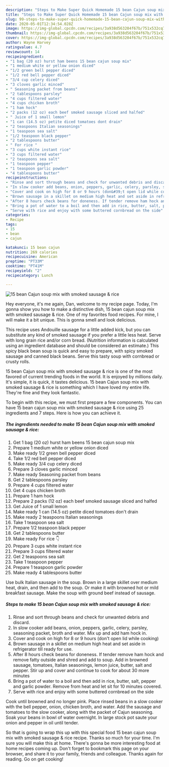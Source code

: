 ```yaml
---
description: "Steps to Make Super Quick Homemade 15 bean Cajun soup mix with smoked sausage &amp;amp; rice"
title: "Steps to Make Super Quick Homemade 15 bean Cajun soup mix with smoked sausage &amp;amp; rice"
slug: 99-steps-to-make-super-quick-homemade-15-bean-cajun-soup-mix-with-smoked-sausage-and-amp-rice
date: 2020-05-01T12:34:54.028Z
image: https://img-global.cpcdn.com/recipes/3a938d563204f67b/751x532cq70/15-bean-cajun-soup-mix-with-smoked-sausage-rice-recipe-main-photo.jpg
thumbnail: https://img-global.cpcdn.com/recipes/3a938d563204f67b/751x532cq70/15-bean-cajun-soup-mix-with-smoked-sausage-rice-recipe-main-photo.jpg
cover: https://img-global.cpcdn.com/recipes/3a938d563204f67b/751x532cq70/15-bean-cajun-soup-mix-with-smoked-sausage-rice-recipe-main-photo.jpg
author: Wayne Harvey
ratingvalue: 4.7
reviewcount: 14
recipeingredient:
- "1 bag (20 oz) hurst ham beens 15 bean cajun soup mix"
- "1 medium white or yellow onion diced"
- "1/2 green bell pepper diced"
- "1/2 red bell pepper diced"
- "3/4 cup celery diced"
- "3 cloves garlic minced"
- " Seasoning packet from beans"
- "2 tablespoons parsley"
- "4 cups filtered water"
- "4 cups chicken broth"
- "1 ham hock"
- "2 packs (12 oz) each beef smoked sausage sliced and halfed"
- " Juice of 1 small lemon"
- "1 can (14.5 oz) petite diced tomatoes dont drain"
- "2 teaspoons Italian seasonings"
- "1 teaspoon sea salt"
- "1/2 teaspoon black pepper"
- "2 tablespoons butter"
- " For rice "
- "3 cups white instant rice"
- "3 cups filtered water"
- "2 teaspoons sea salt"
- "1 teaspoon pepper"
- "1 teaspoon garlic powder"
- "4 tablespoons butter"
recipeinstructions:
- "Rinse and sort through beans and check for unwanted debris and discard."
- "In slow cooker add beans, onion, peppers, garlic, celery, parsley, seasoning packet, broth and water. Mix up and add ham hock in."
- "Cover and cook on high for 8 or 9 hours (don&#39;t open lid while cooking)"
- "Brown sausage in a skillet on medium high heat and set aside in refrigerator till ready for use."
- "After 8 hours check beans for doneness. If tender remove ham hock and remove fatty outside and shred and add to soup. Add in browned sausage, tomatoes, Italian seasonings, lemon juice, butter, salt and pepper. Stir up and cover and continue to cook for about 30 more minutes"
- "Bring a pot of water to a boil and then add in rice, butter, salt, pepper and garlic powder. Remove from heat and let sit for 10 minutes covered."
- "Serve with rice and enjoy with some buttered cornbread on the side"
categories:
- Recipe
tags:
- 15
- bean
- cajun

katakunci: 15 bean cajun 
nutrition: 269 calories
recipecuisine: American
preptime: "PT33M"
cooktime: "PT41M"
recipeyield: "2"
recipecategory: Lunch

---
```



![15 bean Cajun soup mix with smoked sausage &amp; rice](https://img-global.cpcdn.com/recipes/3a938d563204f67b/751x532cq70/15-bean-cajun-soup-mix-with-smoked-sausage-rice-recipe-main-photo.jpg)

Hey everyone, it's me again, Dan, welcome to my recipe page. Today, I'm gonna show you how to make a distinctive dish, 15 bean cajun soup mix with smoked sausage &amp; rice. One of my favorites food recipes. For mine, I will make it a bit unique. This is gonna smell and look delicious.

This recipe uses Andouille sausage for a little added kick, but you can substitute any kind of smoked sausage if you prefer a little less heat. Serve with long grain rice and/or corn bread. (Nutrition information is calculated using an ingredient database and should be considered an estimate.) This spicy black bean soup is quick and easy to prepare, with spicy smoked sausage and canned black beans. Serve this tasty soup with cornbread or crusty rolls.

15 bean Cajun soup mix with smoked sausage &amp; rice is one of the most favored of current trending foods in the world. It is enjoyed by millions daily. It's simple, it is quick, it tastes delicious. 15 bean Cajun soup mix with smoked sausage &amp; rice is something which I have loved my entire life. They're fine and they look fantastic.


To begin with this recipe, we must first prepare a few components. You can have 15 bean cajun soup mix with smoked sausage &amp; rice using 25 ingredients and 7 steps. Here is how you can achieve it.

<!--inarticleads1-->

##### The ingredients needed to make 15 bean Cajun soup mix with smoked sausage &amp; rice:

1. Get 1 bag (20 oz) hurst ham beens 15 bean cajun soup mix
1. Prepare 1 medium white or yellow onion diced
1. Make ready 1/2 green bell pepper diced
1. Take 1/2 red bell pepper diced
1. Make ready 3/4 cup celery diced
1. Prepare 3 cloves garlic minced
1. Make ready  Seasoning packet from beans
1. Get 2 tablespoons parsley
1. Prepare 4 cups filtered water
1. Get 4 cups chicken broth
1. Prepare 1 ham hock
1. Prepare 2 packs (12 oz) each beef smoked sausage sliced and halfed
1. Get  Juice of 1 small lemon
1. Make ready 1 can (14.5 oz) petite diced tomatoes don&#39;t drain
1. Make ready 2 teaspoons Italian seasonings
1. Take 1 teaspoon sea salt
1. Prepare 1/2 teaspoon black pepper
1. Get 2 tablespoons butter
1. Make ready  For rice 👇
1. Prepare 3 cups white instant rice
1. Prepare 3 cups filtered water
1. Get 2 teaspoons sea salt
1. Take 1 teaspoon pepper
1. Prepare 1 teaspoon garlic powder
1. Make ready 4 tablespoons butter


Use bulk Italian sausage in the soup. Brown in a large skillet over medium heat, drain, and then add to the soup. Or make it with browned hot or mild breakfast sausage. Make the soup with ground beef instead of sausage. 

<!--inarticleads2-->

##### Steps to make 15 bean Cajun soup mix with smoked sausage &amp; rice:

1. Rinse and sort through beans and check for unwanted debris and discard.
1. In slow cooker add beans, onion, peppers, garlic, celery, parsley, seasoning packet, broth and water. Mix up and add ham hock in.
1. Cover and cook on high for 8 or 9 hours (don&#39;t open lid while cooking)
1. Brown sausage in a skillet on medium high heat and set aside in refrigerator till ready for use.
1. After 8 hours check beans for doneness. If tender remove ham hock and remove fatty outside and shred and add to soup. Add in browned sausage, tomatoes, Italian seasonings, lemon juice, butter, salt and pepper. Stir up and cover and continue to cook for about 30 more minutes
1. Bring a pot of water to a boil and then add in rice, butter, salt, pepper and garlic powder. Remove from heat and let sit for 10 minutes covered.
1. Serve with rice and enjoy with some buttered cornbread on the side


Cook until browned and no longer pink. Place rinsed beans in a slow cooker with the bell pepper, onion, chicken broth, and water. Add the sausage and tomatoes to the slow cooker, along with the packet of Cajun seasoning. Soak your beans in bowl of water overnight. In large stock pot saute your onion and pepper in oil until tender. 

So that is going to wrap this up with this special food 15 bean cajun soup mix with smoked sausage &amp; rice recipe. Thanks so much for your time. I'm sure you will make this at home. There's gonna be more interesting food at home recipes coming up. Don't forget to bookmark this page on your browser, and share it to your family, friends and colleague. Thanks again for reading. Go on get cooking!
